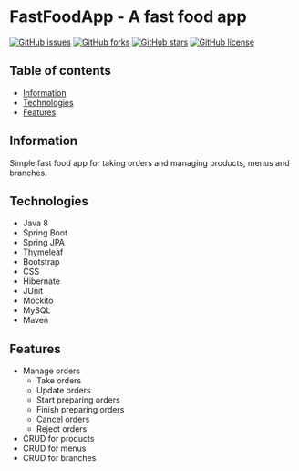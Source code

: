 # FastFoodApp - A fast food app
[![GitHub issues](https://img.shields.io/github/issues/LeooZeballos/fast-food-spring)](https://github.com/LeooZeballos/fast-food-spring/issues) [![GitHub forks](https://img.shields.io/github/forks/LeooZeballos/fast-food-spring)](https://github.com/LeooZeballos/fast-food-spring/network) [![GitHub stars](https://img.shields.io/github/stars/LeooZeballos/fast-food-spring)](https://github.com/LeooZeballos/fast-food-spring/stargazers) [![GitHub license](https://img.shields.io/github/license/LeooZeballos/fast-food-spring)](https://github.com/LeooZeballos/fast-food-spring/blob/main/LICENSE)

## Table of contents
* [Information](#Information)
* [Technologies](#Technologies)
* [Features](#Features)

## Information
Simple fast food app for taking orders and managing products, menus and branches.


## Technologies
* Java 8
* Spring Boot
* Spring JPA
* Thymeleaf
* Bootstrap
* CSS
* Hibernate
* JUnit
* Mockito
* MySQL
* Maven

## Features
* Manage orders
  * Take orders
  * Update orders
  * Start preparing orders
  * Finish preparing orders
  * Cancel orders
  * Reject orders
* CRUD for products
* CRUD for menus
* CRUD for branches
